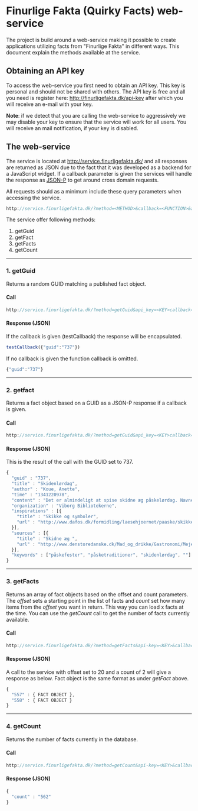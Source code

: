 # Finurlige Fakta (Quirky Facts) web-service
The project is build around a web-service making it possible to create applications utilizing facts from "Finurlige Fakta" in different ways. This document explain the methods available at the service.

## Obtaining an API key
To access the web-service you first need to obtain an API key. This key is personal and should not be shared with others. The API key is free and all you need is register here: http://finurligefakta.dk/api-key after which you will receive an e-mail with your key.

__Note__: if we detect that you are calling the web-service to aggressively we may disable your key to ensure that the service will work for all users. You will receive an mail notification, if your key is disabled.

## The web-service
The service is located at http://service.finurligefakta.dk/ and all responses are returned as JSON due to the fact that it was developed as a backend for a JavaScript widget. If a callback parameter is given the services will handle the response as [JSON-P](https://en.wikipedia.org/wiki/JSONP) to get around cross domain requests.

All requests should as a minimum include these query parameters when accessing the service.
```javascript
http://service.finurligefakta.dk/?method=<METHOD>&callback=<FUNCTION>&api-key=<KEY>
```

The service offer following methods:

1. getGuid
2. getFact
3. getFacts
4. getCount

-------------------------

### 1. getGuid
Returns a random GUID matching a published fact object.

#### Call
```javascript
http://service.finurligefakta.dk/?method=getGuid&api_key=<KEY>callback=<CALLBACK>
```

#### Response (JSON)
If the callback is given (testCallback) the response will be encapsulated.
```javascript
testCallback({"guid":"737"})
```

If no callback is given the function callback is omitted.
```javascript
{"guid":"737"}
```

-------------------------

### 2. getfact 
Returns a fact object based on a GUID as a JSON-P response if a callback is given.

#### Call
```javascript
http://service.finurligefakta.dk/?method=getGuid&api_key=<KEY>callback=<CALLBACK>&guid=<GUID>
```

#### Response (JSON)
This is the result of the call with the GUID set to 737.
```javascript
{
  "guid" : "737",
  "title" : "Skidenlørdag",
  "author" : "Koue, Anette",
  "time" : "1341220978",
  "content" : "Det er almindeligt at spise skidne æg påskelørdag. Navnet kommer af, at man på denne dag skal gøre rent efter to helligdage og før de to næste.",
  "organization" : "Viborg Bibliotekerne",
  "inspirations" : [{
    "title" : "Skikke og symboler",
    "url" : "http://www.dafos.dk/formidling/laesehjoernet/paaske/skikke-og-symboler.aspx"
  }],
  "sources" : [{
    "title" : "Skidne æg ",
    "url" : "http://www.denstoredanske.dk/Mad_og_drikke/Gastronomi/Mejerivarer/skidne_æg"
  }],
  "keywords" : ["påskefester", "påsketraditioner", "skidenlørdag", ""]
}
```

-------------------------

### 3. getFacts
Returns an array of fact objects based on the offset and count parameters. The _offset_ sets a starting point in the list of facts and _count_ set how many items from the _offset_ you want in return. This way you can load x facts at the time. You can use the _getCount_ call to get the number of facts currently available.

#### Call
```javascript
http://service.finurligefakta.dk/?method=getFacts&api-key=<KEY>&callback=<CALLBACK>&offset=<INT>&count=<INT>
```

#### Response (JSON)
A call to the service with offset set to 20 and a count of 2 will give a response as below. Fact object is the same format as under _getFact_ above.
```javascript
{
  "557" : { FACT OBJECT }, 
  "558" : { FACT OBJECT }
}
```

-------------------------

### 4. getCount
Returns the number of facts currently in the database.

#### Call
```javascript
http://service.finurligefakta.dk/?method=getCount&api-key=<KEY>&callback=<CALLBACK>
```

#### Response (JSON)
```javascript
{
  "count" : "562"
}
```
